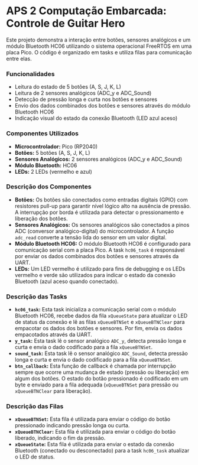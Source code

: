 # APS 2 Computação Embarcada: Controle de Guitar Hero

Este projeto demonstra a interação entre botões, sensores analógicos e um módulo Bluetooth HC06 utilizando o sistema operacional FreeRTOS em uma placa Pico. O código é organizado em tasks e utiliza filas para comunicação entre elas.

### Funcionalidades

- Leitura do estado de 5 botões (A, S, J, K, L)
- Leitura de 2 sensores analógicos (ADC_y e ADC_Sound)
- Detecção de pressão longa e curta nos botões e sensores
- Envio dos dados combinados dos botões e sensores através do módulo Bluetooth HC06
- Indicação visual do estado da conexão Bluetooth (LED azul aceso)

### Componentes Utilizados

- **Microcontrolador:** Pico (RP2040)
- **Botões:** 5 botões (A, S, J, K, L)
- **Sensores Analógicos:** 2 sensores analógicos (ADC_y e ADC_Sound)
- **Módulo Bluetooth:** HC06
- **LEDs:** 2 LEDs (vermelho e azul)

### Descrição dos Componentes

- **Botões:** Os botões são conectados como entradas digitais (GPIO) com resistores pull-up para garantir nível lógico alto na ausência de pressão. A interrupção por borda é utilizada para detectar o pressionamento e liberação dos botões.
- **Sensores Analógicos:** Os sensores analógicos são conectados a pinos ADC (conversor analógico-digital) do microcontrolador. A função `adc_read` converte a tensão lida do sensor em um valor digital.
- **Módulo Bluetooth HC06:** O módulo Bluetooth HC06 é configurado para comunicação serial com a placa Pico. A task `hc06_task` é responsável por enviar os dados combinados dos botões e sensores através da UART.
- **LEDs:** Um LED vermelho é utilizado para fins de debugging e os LEDs vermelho e verde são utilizados para indicar o estado da conexão Bluetooth (azul aceso quando conectado).

### Descrição das Tasks

- **`hc06_task`:** Esta task inicializa a comunicação serial com o módulo Bluetooth HC06, recebe dados da fila `xQueueState` para atualizar o LED de status da conexão e lê as filas `xQueueBTNSet` e `xQueueBTNClear` para empacotar os dados dos botões e sensores. Por fim, envia os dados empacotados através da UART.
- **`y_task`:** Esta task lê o sensor analógico `ADC_y`, detecta pressão longa e curta e envia o dado codificado para a fila `xQueueBTNSet`.
- **`sound_task`:** Esta task lê o sensor analógico `ADC_Sound`, detecta pressão longa e curta e envia o dado codificado para a fila `xQueueBTNSet`.
- **`btn_callback`:** Esta função de callback é chamada por interrupção sempre que ocorre uma mudança de estado (pressão ou liberação) em algum dos botões. O estado do botão pressionado é codificado em um byte e enviado para a fila adequada (`xQueueBTNSet` para pressão ou `xQueueBTNClear` para liberação).

### Descrição das Filas

- **`xQueueBTNSet`:** Esta fila é utilizada para enviar o código do botão pressionado indicando pressão longa ou curta.
- **`xQueueBTNClear`:** Esta fila é utilizada para enviar o código do botão liberado, indicando o fim da pressão.
- **`xQueueState`:** Esta fila é utilizada para enviar o estado da conexão Bluetooth (conectado ou desconectado) para a task `hc06_task` atualizar o LED de status.
